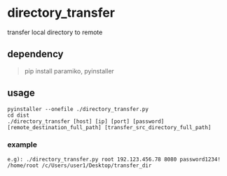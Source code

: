 # directory_transfer
transfer local directory to remote

## dependency
> pip install paramiko, pyinstaller



## usage
``` 
pyinstaller --onefile ./directory_transfer.py
cd dist
./directory_transfer [host] [ip] [port] [password] [remote_destination_full_path] [transfer_src_directory_full_path]
```
### example
```
e.g): ./directory_transfer.py root 192.123.456.78 8080 password1234! /home/root /c/Users/user1/Desktop/transfer_dir
```
